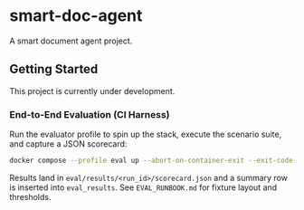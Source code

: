 # smart-doc-agent

A smart document agent project.

## Getting Started

This project is currently under development.

### End-to-End Evaluation (CI Harness)

Run the evaluator profile to spin up the stack, execute the scenario suite, and capture a JSON scorecard:

```bash
docker compose --profile eval up --abort-on-container-exit --exit-code-from evaluator
```

Results land in `eval/results/<run_id>/scorecard.json` and a summary row is inserted into `eval_results`. See `EVAL_RUNBOOK.md` for fixture layout and thresholds.


